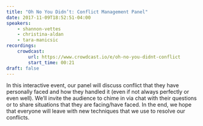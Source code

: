 ```yaml
---
title: "Oh No You Didn’t: Conflict Management Panel"
date: 2017-11-09T18:52:51-04:00
speakers:
    - shannon-vettes
    - christina-aldan
    - tara-manicsic
recordings:
    crowdcast:
        url: https://www.crowdcast.io/e/oh-no-you-didnt-conflict
        start_time: 00:21
draft: false
---
```


In this interactive event, our panel will discuss conflict that they have personally faced and how they handled it (even if not always perfectly or even well). We’ll invite the audience to chime in via chat with their questions or to share situations that they are facing/have faced. In the end, we hope that everyone will leave with new techniques that we use to resolve our conflicts.